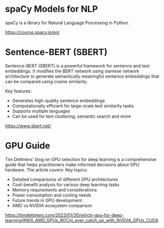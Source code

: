 # spaCy Models for NLP

spaCy is a library for Natural Language Processing in Python.

https://course.spacy.io/en/


# Sentence-BERT (SBERT)

Sentence-BERT (SBERT) is a powerful framework for sentence and text embeddings. It modifies the BERT network using siamese network architecture to generate semantically meaningful sentence embeddings that can be compared using cosine similarity.

Key features:
- Generates high-quality sentence embeddings
- Computationally efficient for large-scale text similarity tasks  
- Supports multiple languages
- Can be used for text clustering, semantic search and more

https://www.sbert.net/



# GPU Guide
Tim Dettmers' blog on GPU selection for deep learning is a comprehensive guide that helps practitioners make informed decisions about GPU hardware. The article covers:
Key topics:
- Detailed comparisons of different GPU architectures
- Cost-benefit analysis for various deep learning tasks
- Memory requirements and considerations
- Power consumption and cooling needs
- Future trends in GPU development
- AMD vs NVIDIA ecosystem comparison

https://timdettmers.com/2023/01/30/which-gpu-for-deep-learning/#Will_AMD_GPUs_ROCm_ever_catch_up_with_NVIDIA_GPUs_CUDA
